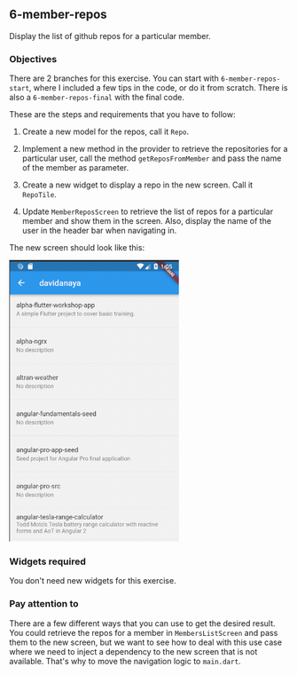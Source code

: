 ## 6-member-repos

Display the list of github repos for a particular member.

### Objectives

There are 2 branches for this exercise. You can start with `6-member-repos-start`, where I included a few tips in the code, or do it from scratch. There is also a `6-member-repos-final` with the final code.

These are the steps and requirements that you have to follow:

1. Create a new model for the repos, call it `Repo`.

2. Implement a new method in the provider to retrieve the repositories for a particular user, call the method `getReposFromMember` and pass the name of the member as parameter.

3. Create a new widget to display a repo in the new screen. Call it `RepoTile`.

4. Update `MemberReposScreen` to retrieve the list of repos for a particular member and show them in the screen. Also, display the name of the user in the header bar when navigating in.

The new screen should look like this:

![member-repos](../images/6-member-repos.png)

### Widgets required

You don't need new widgets for this exercise.

### Pay attention to

There are a few different ways that you can use to get the desired result. You could retrieve the repos for a member in `MembersListScreen` and pass them to the new screen, but we want to see how to deal with this use case where we need to inject a dependency to the new screen that is not available. That's why to move the navigation logic to `main.dart`.
